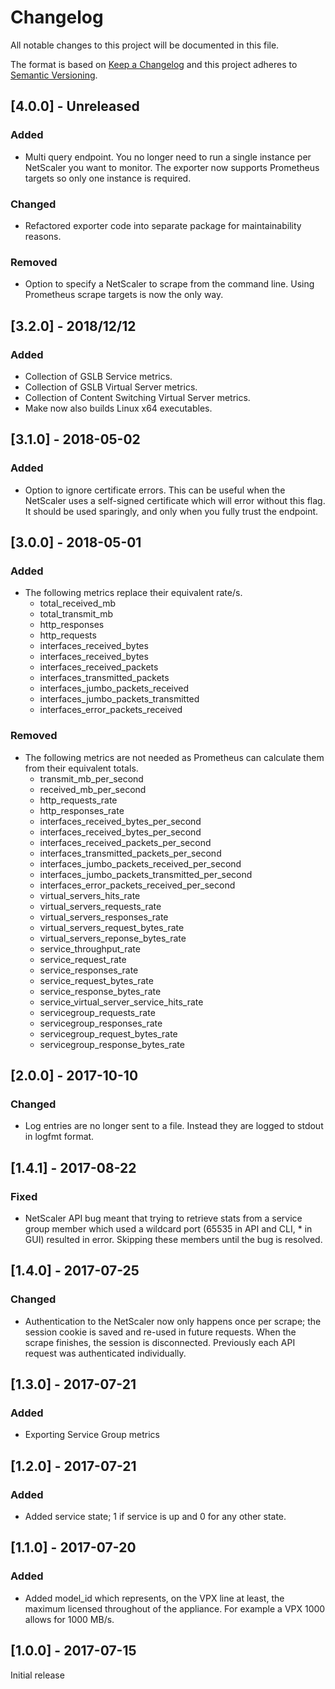 # Changelog
All notable changes to this project will be documented in this file.

The format is based on [Keep a Changelog](http://keepachangelog.com/en/1.0.0/)
and this project adheres to [Semantic Versioning](http://semver.org/spec/v2.0.0.html).

## [4.0.0] - Unreleased
### Added
 - Multi query endpoint.  You no longer need to run a single instance per NetScaler you want to monitor.  The exporter now supports Prometheus targets so only one instance is required.

### Changed
 - Refactored exporter code into separate package for maintainability reasons.

### Removed
 - Option to specify a NetScaler to scrape from the command line.  Using Prometheus scrape targets is now the only way.

## [3.2.0] - 2018/12/12
### Added
 - Collection of GSLB Service metrics.
 - Collection of GSLB Virtual Server metrics.
 - Collection of Content Switching Virtual Server metrics.
 - Make now also builds Linux x64 executables.

## [3.1.0] - 2018-05-02
### Added
 - Option to ignore certificate errors.  This can be useful when the NetScaler uses a self-signed certificate which will error without this flag.  It should be used sparingly, and only when you fully trust the endpoint.

## [3.0.0] - 2018-05-01
### Added
 - The following metrics replace their equivalent rate/s.
   - total_received_mb
   - total_transmit_mb
   - http_responses
   - http_requests
   - interfaces_received_bytes
   - interfaces_received_bytes
   - interfaces_received_packets
   - interfaces_transmitted_packets
   - interfaces_jumbo_packets_received
   - interfaces_jumbo_packets_transmitted
   - interfaces_error_packets_received

### Removed
 - The following metrics are not needed as Prometheus can calculate them from their equivalent totals.
   - transmit_mb_per_second
   - received_mb_per_second
   - http_requests_rate
   - http_responses_rate
   - interfaces_received_bytes_per_second
   - interfaces_received_bytes_per_second
   - interfaces_received_packets_per_second
   - interfaces_transmitted_packets_per_second
   - interfaces_jumbo_packets_received_per_second
   - interfaces_jumbo_packets_transmitted_per_second
   - interfaces_error_packets_received_per_second
   - virtual_servers_hits_rate
   - virtual_servers_requests_rate
   - virtual_servers_responses_rate
   - virtual_servers_request_bytes_rate
   - virtual_servers_reponse_bytes_rate
   - service_throughput_rate
   - service_request_rate
   - service_responses_rate
   - service_request_bytes_rate
   - service_response_bytes_rate
   - service_virtual_server_service_hits_rate
   - servicegroup_requests_rate
   - servicegroup_responses_rate
   - servicegroup_request_bytes_rate
   - servicegroup_response_bytes_rate

## [2.0.0] - 2017-10-10
### Changed
 - Log entries are no longer sent to a file.  Instead they are logged to stdout in logfmt format.

## [1.4.1] - 2017-08-22
### Fixed
 - NetScaler API bug meant that trying to retrieve stats from a service group member which used a wildcard port (65535 in API and CLI, * in GUI) resulted in error.  Skipping these members until the bug is resolved.

## [1.4.0] - 2017-07-25
### Changed
 - Authentication to the NetScaler now only happens once per scrape; the session cookie is saved and re-used in future requests.  When the scrape finishes, the session is disconnected.  Previously each API request was authenticated individually.

## [1.3.0] - 2017-07-21
### Added
 - Exporting Service Group metrics

## [1.2.0] - 2017-07-21
### Added
 - Added service state; 1 if service is up and 0 for any other state.

## [1.1.0] - 2017-07-20
### Added
 - Added model_id which represents, on the VPX line at least, the maximum licensed throughout of the appliance.  For example a VPX 1000 allows for 1000 MB/s.

## [1.0.0] - 2017-07-15
Initial release
